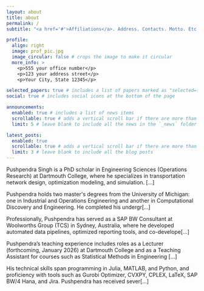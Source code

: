 ```yaml
---
layout: about
title: about
permalink: /
subtitle: "<a href='#'>Affiliations</a>. Address. Contacts. Motto. Etc."

profile:
  align: right
  image: prof_pic.jpg
  image_circular: false # crops the image to make it circular
  more_info: >
    <p>555 your office number</p>
    <p>123 your address street</p>
    <p>Your City, State 12345</p>

selected_papers: true # includes a list of papers marked as "selected={true}"
social: true # includes social icons at the bottom of the page

announcements:
  enabled: true # includes a list of news items
  scrollable: true # adds a vertical scroll bar if there are more than 3 news items
  limit: 5 # leave blank to include all the news in the `_news` folder

latest_posts:
  enabled: true
  scrollable: true # adds a vertical scroll bar if there are more than 3 new posts items
  limit: 3 # leave blank to include all the blog posts
---
```

Pushpendra Singh is a PhD scholar in Engineering Sciences (Operations Research) at Dartmouth College, where he specializes in transportation network design, optimization modeling, and simulation. [...]  

Pushpendra holds two master's degrees from the University of Michigan: one in Industrial and Operations Engineering and another in Computational Discovery and Engineering. He completed his undergr[...]  

Professionally, Pushpendra has served as a SAP BW Consultant at Woolworths Group (TCS) in Sydney, Australia, where he developed automated data pipelines, optimized reporting tools, and co-develope[...]  

Pushpendra’s teaching experience includes roles as a Lecturer (forthcoming, January 2026) at Dartmouth College and as a Teaching Assistant for courses such as Statistical Methods in Engineering [...]  

His technical skills span programming in Julia, MATLAB, and Python, and proficiency with tools such as Gurobi Optimizer, CVXPY, CPLEX, LaTeX, SAP BW/4 Hana, and Jira. Pushpendra has received sever[...]
